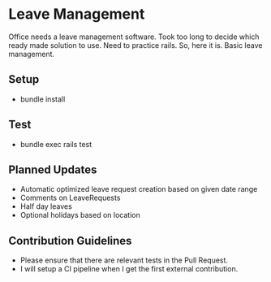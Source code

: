 # Leave Management

Office needs a leave management software. Took too long to decide which ready made solution to use. Need to practice rails. So, here it is. Basic leave management.

## Setup
* bundle install

## Test
* bundle exec rails test

## Planned Updates
* Automatic optimized leave request creation based on given date range
* Comments on LeaveRequests
* Half day leaves
* Optional holidays based on location

## Contribution Guidelines
* Please ensure that there are relevant tests in the Pull Request.
* I will setup a CI pipeline when I get the first external contribution.
